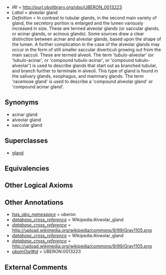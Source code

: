  * *IRI* = http://purl.obolibrary.org/obo/UBERON_0013223
 * *Label* = alveolar gland
 * *Definition* = In contrast to tubular glands, in the second main variety of gland, the secretory portion is enlarged and the lumen variously increased in size. These are termed alveolar glands (or saccular glands, or acinar glands, or acinous glands). Some sources draw a clear distinction between acinar and alveolar glands, based upon the shape of the lumen. A further complication in the case of the alveolar glands may occur in the form of still smaller saccular diverticuli growing out from the main sacculi. These are termed alveoli. The term 'tubulo-alveolar' (or 'tubulo-acinar', or 'compound tubulo-acinar', or 'compound tubulo-alveolar') is used to describe glands that start out as branched tubular, and branch further to terminate in alveoli. This type of gland is found in the salivary glands, esophagus, and mammary glands. The term 'racemose gland' is used to describe a 'compound alveolar gland' or 'compound acinar gland'.

## Synonyms

 * acinar gland
 * alveolar gland
 * saccular gland

## Superclasses

 * [gland](../../UBERON/30/UBERON_0002530.md)

## Equivalencies


## Other Logical Axioms


## Other Annotations

 * *[has_obo_namespace](../../ce/oboInOwl#hasOBONamespace.md)* = uberon
 * *[database_cross_reference](../../ef/oboInOwl#hasDbXref.md)* = Wikipedia:Alveolar_gland
 * *[database_cross_reference](../../ef/oboInOwl#hasDbXref.md)* = http://upload.wikimedia.org/wikipedia/commons/9/99/Gray1105.png
 * *[database_cross_reference](../../ef/oboInOwl#hasDbXref.md)* = Wikipedia:Alveolar_gland
 * *[database_cross_reference](../../ef/oboInOwl#hasDbXref.md)* = http://upload.wikimedia.org/wikipedia/commons/9/99/Gray1105.png
 * *[oboInOwl#id](../../id/oboInOwl#id.md)* = UBERON:0013223

## External Comments

